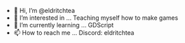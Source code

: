 - 👋 Hi, I’m @eldritchtea
- 👀 I’m interested in ... Teaching myself how to make games
- 🌱 I’m currently learning ... GDScript
- 📫 How to reach me ... Discord: eldritchtea

<!---
eldritchtea/eldritchtea is a ✨ special ✨ repository because its `README.md` (this file) appears on your GitHub profile.
You can click the Preview link to take a look at your changes.
--->
